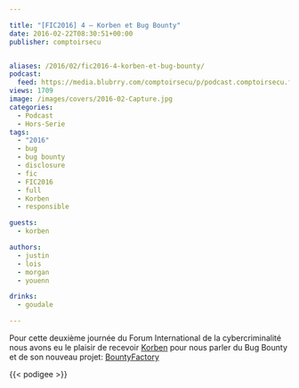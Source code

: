 ```yaml
---

title: "[FIC2016] 4 – Korben et Bug Bounty"
date: 2016-02-22T08:30:51+00:00
publisher: comptoirsecu


aliases: /2016/02/fic2016-4-korben-et-bug-bounty/
podcast:
  feed: https://media.blubrry.com/comptoirsecu/p/podcast.comptoirsecu.fr/CSEC.HS12.2016-01-26.FIC2016.Korben.mp3
views: 1709
image: /images/covers/2016-02-Capture.jpg
categories:
  - Podcast
  - Hors-Serie
tags:
  - "2016"
  - bug
  - bug bounty
  - disclosure
  - fic
  - FIC2016
  - full
  - Korben
  - responsible

guests:
  - korben

authors:
  - justin
  - lois
  - morgan
  - youenn

drinks:
  - goudale

---
```


Pour cette deuxième journée du Forum International de la cybercriminalité nous avons eu le plaisir de recevoir [Korben](http://www.korben.info) pour nous parler du Bug Bounty et de son nouveau projet: [BountyFactory](https://bountyfactory.io/)

{{< podigee >}}
